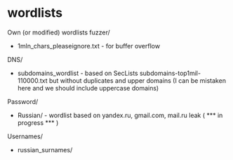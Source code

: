 # wordlists
Own (or modified) wordlists
fuzzer/ 
- 1mln_chars_pleaseignore.txt - for buffer overflow

DNS/
- subdomains_wordlist - based on SecLists subdomains-top1mil-110000.txt but without duplicates and upper domains (I can be mistaken here and we should include uppercase domains)

Password/
- Russian/ - wordlist based on yandex.ru, gmail.com, mail.ru leak ( *** in progress *** )

Usernames/
- russian_surnames/
